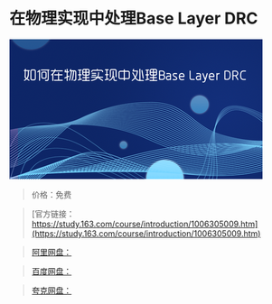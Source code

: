 # 在物理实现中处理Base Layer DRC

![img](../../../assets/study163/free/2c445a6b-bdb6-48d0-9166-50170f4948f3.png)

> 价格：免费

> [官方链接：https://study.163.com/course/introduction/1006305009.htm](https://study.163.com/course/introduction/1006305009.htm)

> [阿里网盘：]()

> [百度网盘：]()

> [夸克网盘：]()
